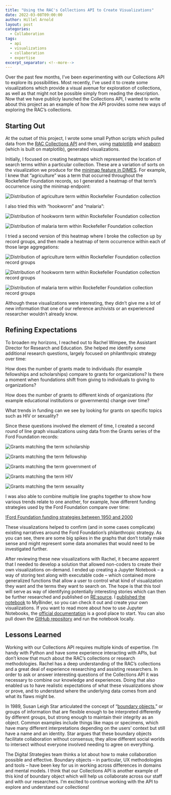 ```yaml
---
title: "Using the RAC's Collections API to Create Visualizations"
date: 2022-03-08T09:00:00
author: Hillel Arnold
layout: post
categories:
  - Collaboration
tags:
  - api
  - visualizations
  - collaboration
  - expertise
excerpt_separator: <!--more-->
---
```

Over the past few months, I’ve been experimenting with our Collections API to explore its possibilities. Most recently, I’ve used it to create some visualizations which provide a visual avenue for exploration of collections, as well as that might not be possible simply from reading the description. Now that we have publicly launched the Collections API, I wanted to write about this project as an example of how the API provides some new ways of exploring the RAC’s collections. <!--more-->

## Starting Out

At the outset of this project, I wrote some small Python scripts which pulled data from the [RAC Collections API](https://api.rockarch.org/) and then, using [matplotlib](https://matplotlib.org/) and [seaborn](https://seaborn.pydata.org/) (which is built on matplotlib), generated visualizations.

Initially, I focused on creating heatmaps which represented the location of search terms within a particular collection. These are a variation of sorts on the visualization we produce for the [minimap feature in DIMES](/implementing-a-jump-to-hit-feature-in-dimes). For example, I knew that “agriculture” was a term that occurred throughout the Rockefeller Foundation records, so I generated a heatmap of that term’s occurrence using the minimap endpoint:

![Distribution of agriculture term within Rockefeller Foundation collection](/assets/img/2022/03/agriculture-distribution.png)

I also tried this with “hookworm” and “malaria”:

![Distribution of hookworm term within Rockefeller Foundation collection](/assets/img/2022/03/hookworm-distribution.png)

![Distribution of malaria term within Rockefeller Foundation collection](/assets/img/2022/03/malaria-distribution.png)

I tried a second version of this heatmap where I broke the collection up by record groups, and then made a heatmap of term occurrence within each of those large aggregations:

![Distribution of agriculture term within Rockefeller Foundation collection record groups](/assets/img/2022/03/agriculture-recordgroup.png)

![Distribution of hookworm term within Rockefeller Foundation collection record groups](/assets/img/2022/03/hookworm-recordgroup.png)

![Distribution of malaria term within Rockefeller Foundation collection record groups](/assets/img/2022/03/malaria-recordgroup.png)

Although these visualizations were interesting, they didn’t give me a lot of new information that one of our reference archivists or an experienced researcher wouldn’t already know.

## Refining Expectations

To broaden my horizons, I reached out to Rachel Wimpee, the Assistant Director for Research and Education. She helped me identify some additional research questions, largely focused on philanthropic strategy over time:  

How does the number of grants made to individuals (for example fellowships and scholarships) compare to grants for organizations? Is there a moment when foundations shift from giving to individuals to giving to organizations?

How does the number of grants to different kinds of organizations (for example educational institutions or governments) change over time?

What trends in funding can we see by looking for grants on specific topics such as HIV or sexuality?

Since these questions involved the element of time, I created a second round of line graph visualizations using data from the Grants series of the Ford Foundation records:

![Grants matching the term scholarship](/assets/img/2022/03/scholarship.png)

![Grants matching the term fellowship](/assets/img/2022/03/fellowship.png)

![Grants matching the term government of](/assets/img/2022/03/government_of.png)

![Grants matching the term HIV](/assets/img/2022/03/hiv.png)

![Grants matching the term sexuality](/assets/img/2022/03/sexuality.png)

I was also able to combine multiple line graphs together to show how various trends relate to one another, for example, how different funding strategies used by the Ford Foundation compare over time:

[!Ford Foundation funding strategies between 1950 and 2000](/assets/img/2022/03/funding_strategies_1950-2000_ford_foundation_records_line_graph.png)

These visualizations helped to confirm (and in some cases complicate) existing narratives around the Ford Foundation’s philanthropic strategy. As you can see, there are some big spikes in the graphs that don’t totally make sense and might represent some data anomalies that would need to be investigated further.

After reviewing these new visualizations with Rachel, it became apparent that I needed to develop a solution that allowed non-coders to create their own visualizations on-demand. I ended up creating a Jupyter Notebook – a way of storing text along with executable code – which contained more generalized functions that allow a user to control what kind of visualization they want and the terms they want to search on. The hope is that this tool will serve as way of identifying potentially interesting stories which can then be further researched and published on [RE:source](https://resource.rockarch.org/). I [published the notebook](https://mybinder.org/v2/gh/RockefellerArchiveCenter/mapping-collections/HEAD?urlpath=lab/tree/Visualizations.ipynb) to MyBinder, so you can check it out and create your own visualizations. If you want to read more about how to use Jupyter Notebooks, the [official documentation](https://jupyter-notebook.readthedocs.io/en/stable/examples/Notebook/examples_index.html) is a good place to start. You can also pull down the [GitHub repository](https://github.com/RockefellerArchiveCenter/mapping-collections) and run the notebook locally.

## Lessons Learned

Working with our Collections API requires multiple kinds of expertise. I’m handy with Python and have some experience interacting with APIs, but don’t know that much about the RAC’s collections or research methodologies. Rachel has a deep understanding of the RAC’s collections and a great deal of experience researching and assisting researchers. In order to ask or answer interesting questions of the Collections API it was necessary to combine our knowledge and experiences. Doing that also enabled us to have realistic expectations of what these visualizations show or prove, and to understand where the underlying data comes from and what its flaws might be.

In 1989, Susan Leigh Star articulated the concept of “[boundary objects](https://en.wikipedia.org/wiki/Boundary_object),” or groups of information that are flexible enough to be interpreted differently by different groups, but strong enough to maintain their integrity as an object. Common examples include things like maps or specimens, which have many different interpretations depending on the users’ context but still have a name and an identity. Star argues that these boundary objects facilitate collaboration without consensus; they allow different social worlds to intersect without everyone involved needing to agree on everything.

The Digital Strategies team thinks a lot about how to make collaboration possible and effective. Boundary objects – in particular, UX methodologies and tools – have been key for us in working across differences in domains and mental models. I think that our Collections API is another example of this kind of boundary object which will help us collaborate across our staff and with our researchers. I’m excited to continue working with the API to explore and understand our collections!
